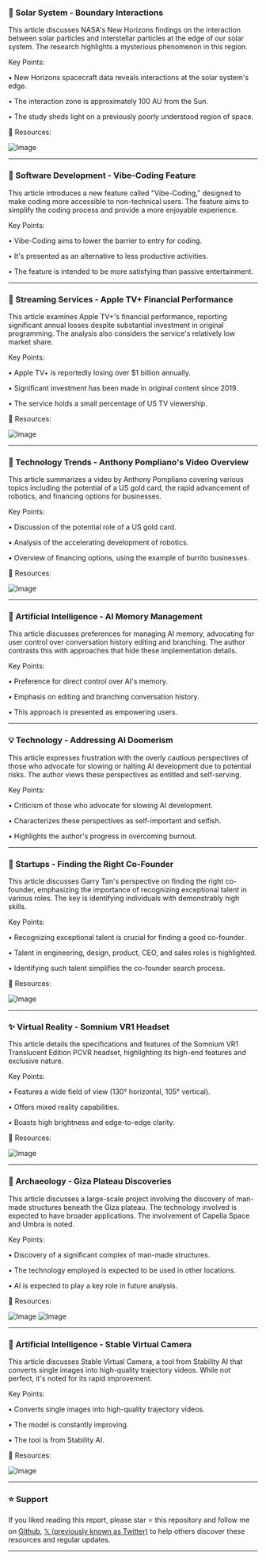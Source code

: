 ### 🤖 Solar System - Boundary Interactions

This article discusses NASA's New Horizons findings on the interaction between solar particles and interstellar particles at the edge of our solar system.  The research highlights a mysterious phenomenon in this region.

Key Points:

• New Horizons spacecraft data reveals interactions at the solar system's edge.


•  The interaction zone is approximately 100 AU from the Sun.


•  The study sheds light on a previously poorly understood region of space.


🔗 Resources:

![Image](https://pbs.twimg.com/media/GmmsvcqaUAAxkT6?format=jpg&name=small)


---

### 🚀 Software Development - Vibe-Coding Feature

This article introduces a new feature called "Vibe-Coding," designed to make coding more accessible to non-technical users.  The feature aims to simplify the coding process and provide a more enjoyable experience.

Key Points:

• Vibe-Coding aims to lower the barrier to entry for coding.


•  It's presented as an alternative to less productive activities.


•  The feature is intended to be more satisfying than passive entertainment.



---

### 🤖 Streaming Services - Apple TV+ Financial Performance

This article examines Apple TV+'s financial performance, reporting significant annual losses despite substantial investment in original programming.  The analysis also considers the service's relatively low market share.

Key Points:

• Apple TV+ is reportedly losing over $1 billion annually.


•  Significant investment has been made in original content since 2019.


•  The service holds a small percentage of US TV viewership.


🔗 Resources:

![Image](https://pbs.twimg.com/media/Gmkvv1DaEAIGeHK?format=png&name=small)


---

### 🤖 Technology Trends - Anthony Pompliano's Video Overview

This article summarizes a video by Anthony Pompliano covering various topics including the potential of a US gold card, the rapid advancement of robotics, and financing options for businesses.

Key Points:

• Discussion of the potential role of a US gold card.


•  Analysis of the accelerating development of robotics.


•  Overview of financing options, using the example of burrito businesses.


🔗 Resources:

![Image](https://pbs.twimg.com/amplify_video_thumb/1903145726764351488/img/t4MrnbD8VB1i4mcu.jpg)



---

### 🤖 Artificial Intelligence - AI Memory Management

This article discusses preferences for managing AI memory, advocating for user control over conversation history editing and branching.  The author contrasts this with approaches that hide these implementation details.

Key Points:

•  Preference for direct control over AI's memory.


•  Emphasis on editing and branching conversation history.


•  This approach is presented as empowering users.


---

### 💡 Technology - Addressing AI Doomerism

This article expresses frustration with the overly cautious perspectives of those who advocate for slowing or halting AI development due to potential risks. The author views these perspectives as entitled and self-serving.


Key Points:

• Criticism of those who advocate for slowing AI development.


•  Characterizes these perspectives as self-important and selfish.


•  Highlights the author's progress in overcoming burnout.


---

### 🚀 Startups - Finding the Right Co-Founder

This article discusses Garry Tan's perspective on finding the right co-founder, emphasizing the importance of recognizing exceptional talent in various roles.  The key is identifying individuals with demonstrably high skills.

Key Points:

•  Recognizing exceptional talent is crucial for finding a good co-founder.


•  Talent in engineering, design, product, CEO, and sales roles is highlighted.


•  Identifying such talent simplifies the co-founder search process.



🔗 Resources:

![Image](https://pbs.twimg.com/ext_tw_video_thumb/1903150047539470336/pu/img/Hr-kNiQOPmdlOXQk.jpg)


---

### ✨ Virtual Reality - Somnium VR1 Headset

This article details the specifications and features of the Somnium VR1 Translucent Edition PCVR headset, highlighting its high-end features and exclusive nature.


Key Points:

•  Features a wide field of view (130° horizontal, 105° vertical).


•  Offers mixed reality capabilities.


•  Boasts high brightness and edge-to-edge clarity.


🔗 Resources:

![Image](https://pbs.twimg.com/media/Gmfuyc3WoAIKrI5?format=jpg&name=small)


---

### 🤖 Archaeology - Giza Plateau Discoveries

This article discusses a large-scale project involving the discovery of man-made structures beneath the Giza plateau.  The technology involved is expected to have broader applications.  The involvement of Capella Space and Umbra is noted.


Key Points:

•  Discovery of a significant complex of man-made structures.


•  The technology employed is expected to be used in other locations.


•  AI is expected to play a key role in future analysis.


🔗 Resources:

![Image](https://pbs.twimg.com/media/GmkeaMQaEAQGjgm?format=jpg&name=small)
![Image](https://pbs.twimg.com/media/Gmkb7OibAAAtwO0?format=jpg&name=240x240)


---

### 🚀 Artificial Intelligence - Stable Virtual Camera

This article discusses Stable Virtual Camera, a tool from Stability AI that converts single images into high-quality trajectory videos.  While not perfect, it's noted for its rapid improvement.

Key Points:

•  Converts single images into high-quality trajectory videos.


•  The model is constantly improving.


•  The tool is from Stability AI.


🔗 Resources:

![Image](https://pbs.twimg.com/ext_tw_video_thumb/1902294047513047042/pu/img/FigxPM4l5SDFqYSe.jpg)


---

### ⭐️ Support

If you liked reading this report, please star ⭐️ this repository and follow me on [Github](https://github.com/Drix10), [𝕏 (previously known as Twitter)](https://x.com/DRIX_10_) to help others discover these resources and regular updates.

---